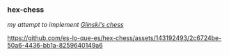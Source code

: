 <h3> hex-chess </h3>
<p><i> my attempt to implement <a href="https://greenchess.net/rules.php?v=glinski">Glinski's chess</a> </i></p>



https://github.com/es-lo-que-es/hex-chess/assets/143192493/2c6724be-50a6-4436-bb1a-8259640149a6

